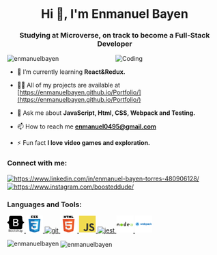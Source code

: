 <h1 align="center">Hi 👋, I'm Enmanuel Bayen</h1>
<h3 align="center">Studying at Microverse, on track to become a Full-Stack Developer</h3>
<img align="right" alt="Coding" width="250" src="https://media4.giphy.com/media/v1.Y2lkPTc5MGI3NjExOGZhNjBjM2FhYWVjZmM2ODcxMGFjYjI5MWVmZmEzZDk4YjM2YTlkMiZlcD12MV9pbnRlcm5hbF9naWZzX2dpZklkJmN0PWc/qgQUggAC3Pfv687qPC/giphy.gif">
<p align="left"> <img src="https://komarev.com/ghpvc/?username=enmanuelbayen&label=Profile%20views&color=0e75b6&style=flat" alt="enmanuelbayen" /> </p>

- 🌱 I’m currently learning **React&Redux.**

- 👨‍💻 All of my projects are available at [https://enmanuelbayen.github.io/Portfolio/](https://enmanuelbayen.github.io/Portfolio/)

- 💬 Ask me about **JavaScript, Html, CSS, Webpack and Testing.**

- 📫 How to reach me **enmanuel0495@gmail.com**

- ⚡ Fun fact **I love video games and exploration.**

<h3 align="left">Connect with me:</h3>
<p align="left">
<a href="https://linkedin.com/in/https://www.linkedin.com/in/enmanuel-bayen-torres-480906128/" target="blank"><img align="center" src="https://raw.githubusercontent.com/rahuldkjain/github-profile-readme-generator/master/src/images/icons/Social/linked-in-alt.svg" alt="https://www.linkedin.com/in/enmanuel-bayen-torres-480906128/" height="30" width="40" /></a>
<a href="https://instagram.com/https://www.instagram.com/boosteddude/" target="blank"><img align="center" src="https://raw.githubusercontent.com/rahuldkjain/github-profile-readme-generator/master/src/images/icons/Social/instagram.svg" alt="https://www.instagram.com/boosteddude/" height="30" width="40" /></a>
</p>

<h3 align="left">Languages and Tools:</h3>
<p align="left"> <a href="https://getbootstrap.com" target="_blank" rel="noreferrer"> <img src="https://raw.githubusercontent.com/devicons/devicon/master/icons/bootstrap/bootstrap-plain-wordmark.svg" alt="bootstrap" width="40" height="40"/> </a> <a href="https://www.w3schools.com/css/" target="_blank" rel="noreferrer"> <img src="https://raw.githubusercontent.com/devicons/devicon/master/icons/css3/css3-original-wordmark.svg" alt="css3" width="40" height="40"/> </a> <a href="https://git-scm.com/" target="_blank" rel="noreferrer"> <img src="https://www.vectorlogo.zone/logos/git-scm/git-scm-icon.svg" alt="git" width="40" height="40"/> </a> <a href="https://www.w3.org/html/" target="_blank" rel="noreferrer"> <img src="https://raw.githubusercontent.com/devicons/devicon/master/icons/html5/html5-original-wordmark.svg" alt="html5" width="40" height="40"/> </a> <a href="https://developer.mozilla.org/en-US/docs/Web/JavaScript" target="_blank" rel="noreferrer"> <img src="https://raw.githubusercontent.com/devicons/devicon/master/icons/javascript/javascript-original.svg" alt="javascript" width="40" height="40"/> </a> <a href="https://jestjs.io" target="_blank" rel="noreferrer"> <img src="https://www.vectorlogo.zone/logos/jestjsio/jestjsio-icon.svg" alt="jest" width="40" height="40"/> </a> <a href="https://nodejs.org" target="_blank" rel="noreferrer"> <img src="https://raw.githubusercontent.com/devicons/devicon/master/icons/nodejs/nodejs-original-wordmark.svg" alt="nodejs" width="40" height="40"/> </a> <a href="https://webpack.js.org" target="_blank" rel="noreferrer"> <img src="https://raw.githubusercontent.com/devicons/devicon/d00d0969292a6569d45b06d3f350f463a0107b0d/icons/webpack/webpack-original-wordmark.svg" alt="webpack" width="40" height="40"/> </a> </p>

<p><img align="left" src="https://github-readme-stats.vercel.app/api/top-langs?username=enmanuelbayen&show_icons=true&locale=en&layout=compact" alt="enmanuelbayen" /></p>

<p>&nbsp;<img align="center" src="https://github-readme-stats.vercel.app/api?username=enmanuelbayen&show_icons=true&locale=en" alt="enmanuelbayen" /></p>

